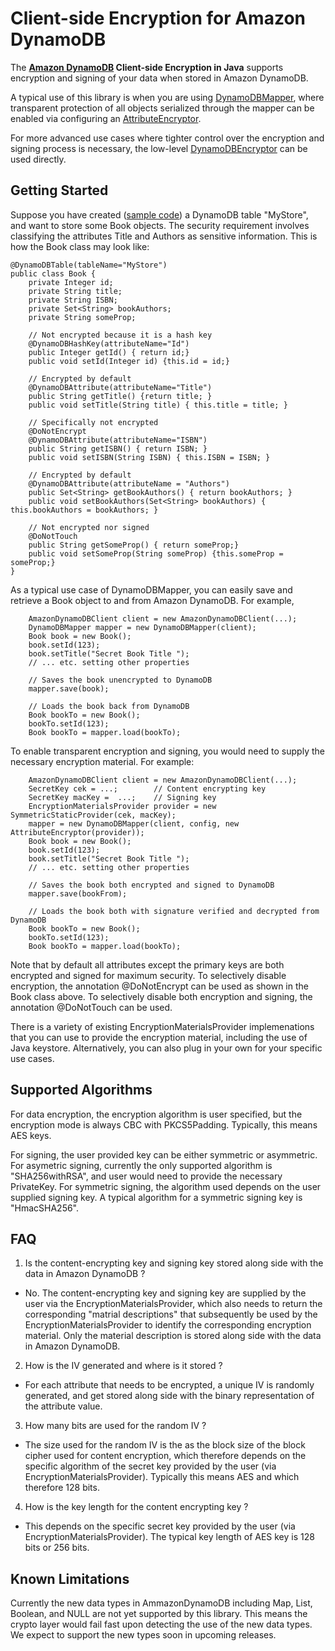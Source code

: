 # Client-side Encryption for Amazon DynamoDB

The **[Amazon DynamoDB][ddb] Client-side Encryption in Java** supports encryption and signing of your data when stored in Amazon DynamoDB.

A typical use of this library is when you are using [DynamoDBMapper][ddbmapper], where transparent protection of all objects serialized through the mapper can be enabled via configuring an [AttributeEncryptor][attrencryptor].

For more advanced use cases where tighter control over the encryption and signing process is necessary, the low-level [DynamoDBEncryptor][ddbencryptor] can be used directly.

## Getting Started

Suppose you have created ([sample code][createtable]) a DynamoDB table "MyStore", and want to store some Book objects.  The security requirement involves classifying the attributes Title and Authors as sensitive information.  This is how the Book class may look like:

```
@DynamoDBTable(tableName="MyStore")
public class Book {
    private Integer id;
    private String title;
    private String ISBN;
    private Set<String> bookAuthors;
    private String someProp;
 
    // Not encrypted because it is a hash key    
    @DynamoDBHashKey(attributeName="Id")  
    public Integer getId() { return id;}
    public void setId(Integer id) {this.id = id;}
 
    // Encrypted by default
    @DynamoDBAttribute(attributeName="Title")  
    public String getTitle() {return title; }
    public void setTitle(String title) { this.title = title; }
 
    // Specifically not encrypted
    @DoNotEncrypt
    @DynamoDBAttribute(attributeName="ISBN")  
    public String getISBN() { return ISBN; }
    public void setISBN(String ISBN) { this.ISBN = ISBN; }
 
    // Encrypted by default
    @DynamoDBAttribute(attributeName = "Authors")
    public Set<String> getBookAuthors() { return bookAuthors; }
    public void setBookAuthors(Set<String> bookAuthors) { this.bookAuthors = bookAuthors; }
 
    // Not encrypted nor signed
    @DoNotTouch
    public String getSomeProp() { return someProp;}
    public void setSomeProp(String someProp) {this.someProp = someProp;}
}
```

As a typical use case of DynamoDBMapper, you can easily save and retrieve a Book object to and from Amazon DynamoDB.  For example,

```
    AmazonDynamoDBClient client = new AmazonDynamoDBClient(...);
    DynamoDBMapper mapper = new DynamoDBMapper(client);
    Book book = new Book();
    book.setId(123);
    book.setTitle("Secret Book Title ");
    // ... etc. setting other properties

    // Saves the book unencrypted to DynamoDB
    mapper.save(book);

    // Loads the book back from DynamoDB
    Book bookTo = new Book();
    bookTo.setId(123);
    Book bookTo = mapper.load(bookTo);

```

To enable transparent encryption and signing, you would need to supply the necessary encryption material.  For example:

```
    AmazonDynamoDBClient client = new AmazonDynamoDBClient(...);
    SecretKey cek = ...;        // Content encrypting key
    SecretKey macKey =  ...;    // Signing key
    EncryptionMaterialsProvider provider = new SymmetricStaticProvider(cek, macKey);
    mapper = new DynamoDBMapper(client, config, new AttributeEncryptor(provider));
    Book book = new Book();
    book.setId(123);
    book.setTitle("Secret Book Title ");
    // ... etc. setting other properties

    // Saves the book both encrypted and signed to DynamoDB
    mapper.save(bookFrom);

    // Loads the book both with signature verified and decrypted from DynamoDB
    Book bookTo = new Book();
    bookTo.setId(123);
    Book bookTo = mapper.load(bookTo);

```

Note that by default all attributes except the primary keys are both encrypted and signed for maximum security.  To selectively disable encryption, the annotation @DoNotEncrypt can be used as shown in the Book class above.  To selectively disable both encryption and signing, the annotation @DoNotTouch can be used.

There is a variety of existing EncryptionMaterialsProvider implemenations that you can use to provide the encryption material, including the use of Java keystore.  Alternatively, you can also plug in your own for your specific use cases.

## Supported Algorithms

For data encryption, the encryption algorithm is user specified, but the encryption mode is always CBC with PKCS5Padding.  Typically, this means AES keys.

For signing, the user provided key can be either symmetric or asymmetric.  For asymetric signing, currently the only supported algorithm is "SHA256withRSA", and user would need to provide the necessary PrivateKey.  For symmetric signing, the algorithm used depends on the user supplied signing key.  A typical algorithm for a symmetric signing key is "HmacSHA256".

## FAQ

1. Is the content-encrypting key and signing key stored along side with the data in Amazon DynamoDB ?
  * No.  The content-encrypting key and signing key are supplied by the user via the EncryptionMaterialsProvider, which also needs to return the corresponding "matrial descriptions" that subsequently be used by the EncryptionMaterialsProvider to identify the corresponding encryption material.  Only the material description is stored along side with the data in Amazon DynamoDB.

2. How is the IV generated and where is it stored ?
  * For each attribute that needs to be encrypted, a unique IV is randomly generated, and get stored along side with the binary representation of the attribute value.

3. How many bits are used for the random IV ?
  * The size used for the random IV is the as the block size of the block cipher used for content encryption, which therefore depends on the specific algorithm of the secret key provided by the user (via EncryptionMaterialsProvider).  Typically this means AES and which therefore 128 bits.

4. How is the key length for the content encrypting key ?
  * This depends on the specific secret key provided by the user (via EncryptionMaterialsProvider).  The typical key length of AES key is 128 bits or 256 bits.

## Known Limitations

Currently the new data types in AmmazonDynamoDB including Map, List, Boolean, and NULL are not yet supported by this library.  This means the crypto layer would fail fast upon detecting the use of the new data types.  We expect to support the new types soon in upcoming releases.

[attrencryptor]: src/main/java/com/amazonaws/services/dynamodbv2/datamodeling/AttributeEncryptor.java
[createtable]: https://github.com/aws/aws-sdk-java/blob/master/src/samples/AmazonDynamoDBDocumentAPI/quick-start/com/amazonaws/services/dynamodbv2/document/quickstart/A_CreateTableTest.java
[ddb]: http://docs.aws.amazon.com/amazondynamodb/latest/developerguide/Introduction.html
[ddbencryptor]: src/main/java/com/amazonaws/services/dynamodbv2/datamodeling/encryption/DynamoDBEncryptor.java
[ddbmapper]: http://docs.aws.amazon.com/AWSJavaSDK/latest/javadoc/com/amazonaws/services/dynamodbv2/datamodeling/DynamoDBMapper.html

